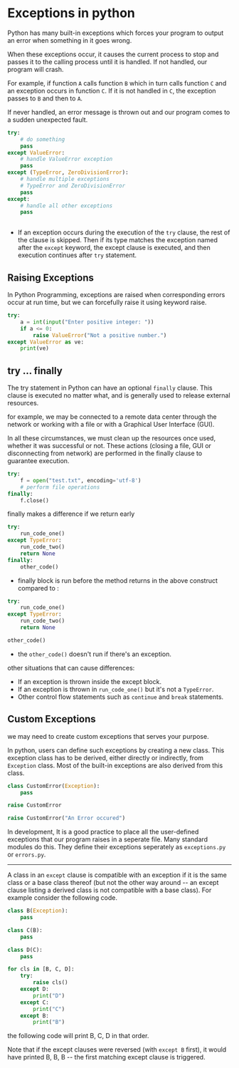 # Exceptions in python

Python has many built-in exceptions which forces your program to 
output an error when something in it goes wrong.

When these exceptions occur, it causes the current process to stop and passes it to the calling process until it is handled. If not handled, our program will crash.

For example, if function `A` calls function `B` which in turn calls function `C` and an exception occurs in function `C`. If it is not handled in `C`, the exception passes to `B` and then to `A`.

If never handled, an error message is thrown out and our program comes to a sudden unexpected fault.

```python
try:
	# do something
	pass
except ValueError:
	# handle ValueError exception
	pass
except (TypeError, ZeroDivisionError):
	# handle multiple exceptions
	# TypeError and ZeroDivisionError
	pass
except:
	# handle all other exceptions
	pass
	
```

* If an exception occurs during the execution of the `try` clause, the rest of the clause is skipped. Then if its type matches the exception named after the `except` keyword, the except clause is executed, and then execution continues after `try` statement.

## Raising Exceptions

In Python Programming, exceptions are raised when corresponding errors occur at run time, but we can forcefully raise it using keyword raise.

```python
try:
	a = int(input("Enter positive integer: "))
	if a <= 0:
		raise ValueError("Not a positive number.")
except ValueError as ve:
	print(ve)
```

## try ... finally

The try statement in Python can have an optional `finally` clause. This clause is executed no matter what, and is generally used to release external resources.

for example, we may be connected to a remote data center through the network or working with a file or with a Graphical User Interface (GUI).

In all these circumstances, we must clean up the resources once used, whether it was successful or not. These actions (closing a file, GUI or disconnecting from network) are performed in the finally clause to guarantee execution.

```python
try:
	f = open("test.txt", encoding='utf-8')
	# perform file operations
finally:
	f.close()
```

finally makes a difference if we return early

```python
try:
	run_code_one()
except TypeError:
	run_code_two()
	return None
finally:
	other_code()
```
* finally block is run before the method returns in the above construct compared to :

```python
try:
	run_code_one()
except TypeError:
	run_code_two()
	return None

other_code()
```
* the `other_code()` doesn't run if there's an exception.

other situations that can cause differences:

* If an exception is thrown inside the except block.
* If an exception is thrown in `run_code_one()` but it's not a `TypeError`.
* Other control flow statements such as `continue` and `break` statements.

## Custom Exceptions

we may need to create custom exceptions that serves your purpose.

In python, users can define such exceptions by creating a new class. This exception class has to be derived, either directly or indirectly, from `Exception` class. Most of the built-in exceptions are also derived from this class.

```python
class CustomError(Exception):
	pass

raise CustomError

raise CustomError("An Error occured")
```
In development, It is a good practice to place all the user-defined exceptions that our program raises in a seperate file. Many standard modules do this. They define their exceptions seperately as `exceptions.py` or `errors.py`.

---
A class in an `except` clause is compatible with an exception if it is the same class or a base class thereof (but not the other way around -- an except clause listing a derived class is not compatible with a base class). For example consider the following code.

```python
class B(Exception):
	pass

class C(B):
	pass

class D(C):
	pass

for cls in [B, C, D]:
	try:
		raise cls()
	except D:
		print("D")
	except C:
		print("C")
	except B:
		print("B")
```

the following code will print B, C, D in that order.

Note that if the except clauses were reversed (with `except B` first), it would have printed B, B, B -- the first matching except clause is triggered.
